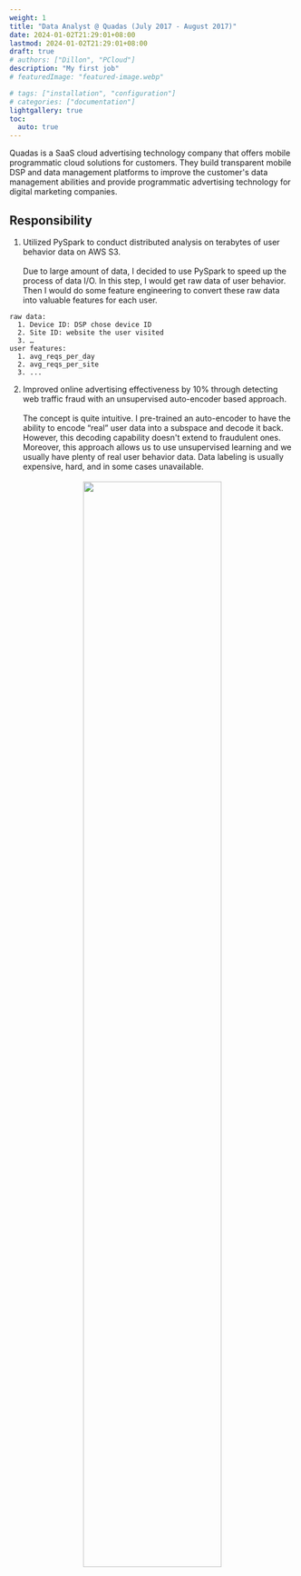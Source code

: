 ```yaml
---
weight: 1
title: "Data Analyst @ Quadas (July 2017 - August 2017)"
date: 2024-01-02T21:29:01+08:00
lastmod: 2024-01-02T21:29:01+08:00
draft: true
# authors: ["Dillon", "PCloud"]
description: "My first job"
# featuredImage: "featured-image.webp"

# tags: ["installation", "configuration"]
# categories: ["documentation"]
lightgallery: true
toc:
  auto: true
---
```


<style>
    figure {
      padding: 4px;
      text-align: center;
      margin: auto;
    }

    figcaption {
      background-color: black;
      color: white;
      font-style: italic;
      padding: 1px;
      text-align: center;
    }

    .github {
        margin-top: 20px;
        margin-bottom: 20px;
        background-color: black;
        padding: 6px;
        color: white;
        text-align: center;
        transition-duration: 0.4s;
    }
    .github:hover {
        background-color: #5c666f;
    }
</style>

Quadas is a SaaS cloud advertising technology company that offers mobile programmatic cloud solutions for customers. They build transparent mobile DSP and data management platforms to improve the customer's data management abilities and provide programmatic advertising technology for digital marketing companies.

## Responsibility
1. Utilized PySpark to conduct distributed analysis on terabytes of user behavior data on AWS S3. <br><br>
Due to large amount of data, I decided to use PySpark to speed up the process of data I/O. In this step, I would get raw data of user behavior. Then I would do some feature engineering to convert these raw data into valuable features for each user.

  ```
  raw data:
    1. Device ID: DSP chose device ID
    2. Site ID: website the user visited
    3. …
  user features:
    1. avg_reqs_per_day
    2. avg_reqs_per_site
    3. ...
  ```

2. Improved online advertising effectiveness by 10% through detecting web traffic fraud with an unsupervised auto-encoder based approach. <br><br>
The concept is quite intuitive. I pre-trained an auto-encoder to have the ability to encode “real” user data into a subspace and decode it back. However, this decoding capability doesn't extend to fraudulent ones. Moreover, this approach allows us to use unsupervised learning and we usually have plenty of real user behavior data. Data labeling is usually expensive, hard, and in some cases unavailable.
<figure>
  <img width="70%" src="https://github.com/jackyyeh5111/jackyyeh5111.github.io/assets/22386566/fef1b83e-e7e1-45f1-b094-7a9fc3789cc2">
</figure>
  